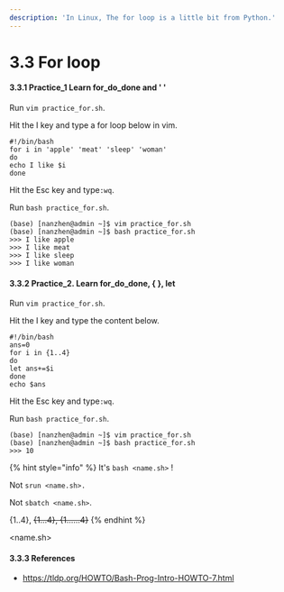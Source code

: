 ```yaml
---
description: 'In Linux, The for loop is a little bit from Python.'
---
```


# 3.3 For loop

#### 3.3.1 Practice\_1 Learn for\_do\_done and ' '

Run `vim practice_for.sh`.

Hit the I key and type a for loop below in vim.

```text
#!/bin/bash
for i in 'apple' 'meat' 'sleep' 'woman'
do
echo I like $i
done
```

Hit the Esc key and type`:wq`.

Run `bash practice_for.sh`.

```text
(base) [nanzhen@admin ~]$ vim practice_for.sh
(base) [nanzhen@admin ~]$ bash practice_for.sh
>>> I like apple
>>> I like meat
>>> I like sleep
>>> I like woman
```

#### 3.3.2 Practice\_2. Learn for\_do\_done, { }, let

Run `vim practice_for.sh`.

Hit the I key and type the content below.

```text
#!/bin/bash
ans=0
for i in {1..4}
do
let ans+=$i
done
echo $ans
```

Hit the Esc key and type`:wq`.

Run `bash practice_for.sh`.

```text
(base) [nanzhen@admin ~]$ vim practice_for.sh
(base) [nanzhen@admin ~]$ bash practice_for.sh
>>> 10
```

{% hint style="info" %}
It's `bash <name.sh>` ! 

Not `srun <name.sh>.` 

Not `sbatch <name.sh>`.

{1..4}, ~~{1...4}, {1......4}~~
{% endhint %}

&lt;name.sh&gt;

#### 3.3.3 References

* https://tldp.org/HOWTO/Bash-Prog-Intro-HOWTO-7.html





